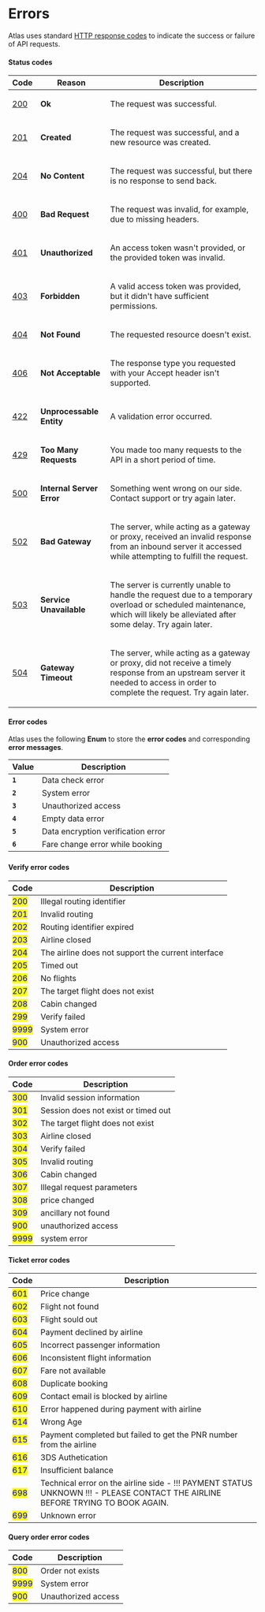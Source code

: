 # Errors

Atlas uses standard [HTTP response codes](https://httpstatuses.com/) to indicate the success or failure of API requests.

#### Status codes

| Code                                 | Reason                                                 | Description                                                                                                                                                                                      |
| ------------------------------------ | ------------------------------------------------------ | ------------------------------------------------------------------------------------------------------------------------------------------------------------------------------------------------ |
| [200](https://httpstatuses.com/200)  | **Ok**                                                 | <p>The request was successful. </p><p> </p>                                                                                                                                                      |
| [201 ](https://httpstatuses.com/201) | <p><strong>Created</strong> </p><p> </p>               | <p>The request was successful, and a new resource was created. </p><p> </p>                                                                                                                      |
| [204](https://httpstatuses.com/204)  | <p><strong>No Content</strong> </p><p> </p>            | <p>The request was successful, but there is no response to send back. </p><p> </p>                                                                                                               |
| [400 ](https://httpstatuses.com/400) | <p><strong>Bad Request</strong> </p><p> </p>           | <p>The request was invalid, for example, due to missing headers. </p><p> </p>                                                                                                                    |
| [401 ](https://httpstatuses.com/401) | <p><strong>Unauthorized</strong> </p><p> </p>          | <p>An access token wasn't provided, or the provided token was invalid. </p><p> </p>                                                                                                              |
| [403](https://httpstatuses.com/403)  | <p><strong>Forbidden</strong> </p><p> </p>             | <p>A valid access token was provided, but it didn't have sufficient permissions. </p><p> </p>                                                                                                    |
| [404](https://httpstatuses.com/404)  | <p><strong>Not Found</strong> </p><p> </p>             | <p>The requested resource doesn't exist. </p><p> </p>                                                                                                                                            |
| [406](https://httpstatuses.com/406)  | <p><strong>Not Acceptable</strong> </p><p> </p>        | <p>The response type you requested with your Accept header isn't supported. </p><p> </p>                                                                                                         |
| [422](https://httpstatuses.com/422)  | <p><strong>Unprocessable Entity</strong> </p><p> </p>  | <p>A validation error occurred. </p><p> </p>                                                                                                                                                     |
| [429 ](https://httpstatuses.com/429) | <p><strong>Too Many Requests</strong> </p><p> </p>     | <p>You made too many requests to the API in a short period of time. </p><p> </p>                                                                                                                 |
| [500](https://httpstatuses.com/500)  | <p><strong>Internal Server Error</strong> </p><p> </p> | <p>Something went wrong on our side. Contact support or try again later. </p><p> </p>                                                                                                            |
| [502](https://httpstatuses.com/502)  | <p><strong>Bad Gateway</strong> </p><p> </p>           | <p>The server, while acting as a gateway or proxy, received an invalid response from an inbound server it accessed while attempting to fulfill the request. </p><p> </p>                         |
| [503](https://httpstatuses.com/503)  | <p><strong>Service Unavailable</strong> </p><p> </p>   | <p>The server is currently unable to handle the request due to a temporary overload or scheduled maintenance, which will likely be alleviated after some delay. Try again later. </p><p> </p>    |
| [504](https://httpstatuses.com/504)  | <p><strong>Gateway Timeout</strong> </p><p> </p>       | <p>The server, while acting as a gateway or proxy, did not receive a timely response from an upstream server it needed to access in order to complete the request. Try again later. </p><p> </p> |

#### Error codes

Atlas uses the following **Enum** to store the **error codes** and corresponding **error messages**.

| Value   | Description                         |
| ------- | ----------------------------------- |
| **`1`** | Data check error                    |
| **`2`** | System error                        |
| **`3`** | Unauthorized access                 |
| **`4`** | Empty data error                    |
| **`5`** | Data encryption verification error  |
| **`6`** | Fare change error while booking     |

### <a href="#status-codes" id="status-codes"></a>


#### Verify error codes

| Code                                 | Description                                |
| ------------------------------------ | ------------------------------------------ |
| <mark style="color:blue;">200</mark> | Illegal routing identifier                               |
| <mark style="color:blue;">201</mark> | Invalid routing                           |
| <mark style="color:blue;">202</mark> | Routing identifier expired                           |
| <mark style="color:blue;">203</mark> | Airline closed                |
| <mark style="color:blue;">204</mark> | The airline does not support the current interface           |
| <mark style="color:blue;">205</mark> | Timed out           |
| <mark style="color:blue;">206</mark> | No flights                         |
| <mark style="color:blue;">207</mark> | The target flight does not exist                          |
| <mark style="color:blue;">208</mark> | Cabin changed        |
| <mark style="color:blue;">299</mark> | Verify failed |
| <mark style="color:blue;">9999</mark> | System error |
| <mark style="color:blue;">900</mark> | Unauthorized access |

#### Order error codes

| Code                                 | Description                                |
| ------------------------------------ | ------------------------------------------ |
| <mark style="color:blue;">300</mark> | Invalid session information                |
| <mark style="color:blue;">301</mark> | Session does not exist or timed out        |
| <mark style="color:blue;">302</mark> | The target flight does not exist           |
| <mark style="color:blue;">303</mark> | Airline closed                             |
| <mark style="color:blue;">304</mark> | Verify failed                              |
| <mark style="color:blue;">305</mark> | Invalid routing                            |
| <mark style="color:blue;">306</mark> | Cabin changed                              |
| <mark style="color:blue;">307</mark> | Illegal request parameters                 |
| <mark style="color:blue;">308</mark> | price changed                              |
| <mark style="color:blue;">309</mark> | ancillary not found                        |
| <mark style="color:blue;">900</mark> | unauthorized access                        |
| <mark style="color:blue;">9999</mark> | system error                              |

#### Ticket error codes

| Code                                 | Description                                |
| ------------------------------------ | ------------------------------------------ |
| <mark style="color:blue;">601</mark> | Price change                               |
| <mark style="color:blue;">602</mark> | Flight not found                           |
| <mark style="color:blue;">603</mark> | Flight sould out                           |
| <mark style="color:blue;">604</mark> | Payment declined by airline                |
| <mark style="color:blue;">605</mark> | Incorrect passenger information            |
| <mark style="color:blue;">606</mark> | Inconsistent flight information            |
| <mark style="color:blue;">607</mark> | Fare not available                         |
| <mark style="color:blue;">608</mark> | Duplicate booking                          |
| <mark style="color:blue;">609</mark> | Contact email is blocked by airline        |
| <mark style="color:blue;">610</mark> | Error happened during payment with airline |
| <mark style="color:blue;">614</mark> | Wrong Age |
| <mark style="color:blue;">615</mark> | Payment completed but failed to get the PNR number from the airline |
| <mark style="color:blue;">616</mark> | 3DS Authetication |
| <mark style="color:blue;">617</mark> | Insufficient balance |
| <mark style="color:blue;">698</mark> | Technical error on the airline side - !!! PAYMENT STATUS UNKNOWN !!! - PLEASE CONTACT THE AIRLINE BEFORE TRYING TO BOOK AGAIN.|
| <mark style="color:blue;">699</mark> | Unknown error                              |



#### Query order error codes
| Code                                 | Description                                |
| ------------------------------------ | ------------------------------------------ |
| <mark style="color:blue;">800</mark> | Order not exists                           |
| <mark style="color:blue;">9999</mark> | System error                          |
| <mark style="color:blue;">900</mark> | Unauthorized access              |
